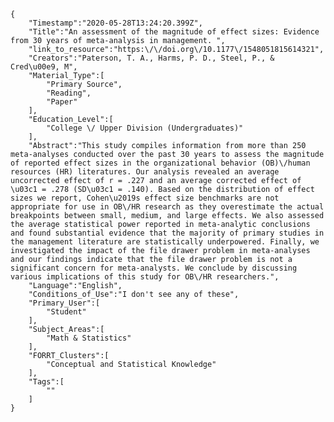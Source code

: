 
    {
        "Timestamp":"2020-05-28T13:24:20.399Z",
        "Title":"An assessment of the magnitude of effect sizes: Evidence from 30 years of meta-analysis in management. ",
        "link_to_resource":"https:\/\/doi.org\/10.1177\/1548051815614321",
        "Creators":"Paterson, T. A., Harms, P. D., Steel, P., & Cred\u00e9, M",
        "Material_Type":[
            "Primary Source",
            "Reading",
            "Paper"
        ],
        "Education_Level":[
            "College \/ Upper Division (Undergraduates)"
        ],
        "Abstract":"This study compiles information from more than 250 meta-analyses conducted over the past 30 years to assess the magnitude of reported effect sizes in the organizational behavior (OB)\/human resources (HR) literatures. Our analysis revealed an average uncorrected effect of r = .227 and an average corrected effect of \u03c1 = .278 (SD\u03c1 = .140). Based on the distribution of effect sizes we report, Cohen\u2019s effect size benchmarks are not appropriate for use in OB\/HR research as they overestimate the actual breakpoints between small, medium, and large effects. We also assessed the average statistical power reported in meta-analytic conclusions and found substantial evidence that the majority of primary studies in the management literature are statistically underpowered. Finally, we investigated the impact of the file drawer problem in meta-analyses and our findings indicate that the file drawer problem is not a significant concern for meta-analysts. We conclude by discussing various implications of this study for OB\/HR researchers.",
        "Language":"English",
        "Conditions_of_Use":"I don't see any of these",
        "Primary_User":[
            "Student"
        ],
        "Subject_Areas":[
            "Math & Statistics"
        ],
        "FORRT_Clusters":[
            "Conceptual and Statistical Knowledge"
        ],
        "Tags":[
            ""
        ]
    }
